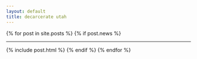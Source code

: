```yaml
---
layout: default
title: decarcerate utah
---
```


<div class="posts">
  {% for post in site.posts %} {% if post.news %}
    <hr />
    {% include post.html %}
  {% endif %} {% endfor %}
</div>

